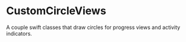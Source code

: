 # CustomCircleViews

A couple swift classes that draw circles for progress views and activity indicators.
